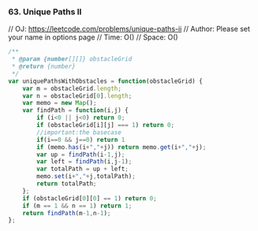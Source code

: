 ### 63. Unique Paths II

// OJ: https://leetcode.com/problems/unique-paths-ii
// Author: Please set your name in options page
// Time: O()
// Space: O()

```js
/**
 * @param {number[][]} obstacleGrid
 * @return {number}
 */
var uniquePathsWithObstacles = function(obstacleGrid) {
    var m = obstacleGrid.length;
    var n = obstacleGrid[0].length;
    var memo = new Map();
    var findPath = function(i,j) {
        if (i<0 || j<0) return 0;
        if (obstacleGrid[i][j] === 1) return 0;
        //important:the basecase
        if(i==0 && j==0) return 1
        if (memo.has(i+","+j)) return memo.get(i+","+j);
        var up = findPath(i-1,j);
        var left = findPath(i,j-1);
        var totalPath = up + left;
        memo.set(i+","+j,totalPath);
        return totalPath;
    };
    if (obstacleGrid[0][0] == 1) return 0;
    if (m == 1 && n == 1) return 1;
    return findPath(m-1,n-1);
};